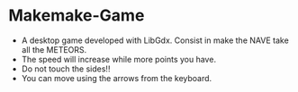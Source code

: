 # Makemake-Game

* A desktop game developed with LibGdx. Consist in make the NAVE take all the METEORS.
* The speed will increase while more points you have.
* Do not touch the sides!!
* You can move using the arrows from the keyboard.
  

